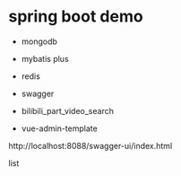 # spring boot demo

* mongodb
* mybatis plus
* redis
* swagger

* bilibili_part_video_search
* vue-admin-template

http://localhost:8088/swagger-ui/index.html

list